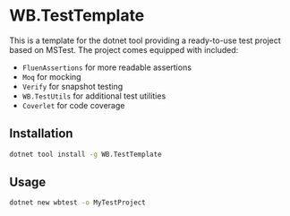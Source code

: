 # WB.TestTemplate

This is a template for the dotnet tool providing a ready-to-use test project based on MSTest. The project comes equipped with included:

- `FluenAssertions` for more readable assertions
- `Moq` for mocking
- `Verify` for snapshot testing
- `WB.TestUtils` for additional test utilities
- `Coverlet` for code coverage

## Installation

```bash
dotnet tool install -g WB.TestTemplate
```

## Usage

```bash
dotnet new wbtest -o MyTestProject
```
